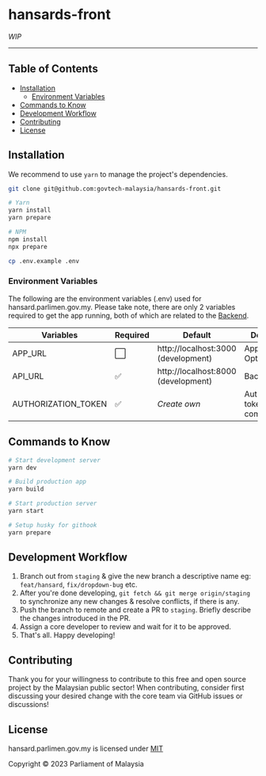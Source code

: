 # hansards-front

_WIP_

---

## Table of Contents

- [Installation](#installation)
  - [Environment Variables](#environment-variables)
- [Commands to Know](#commands-to-know)
- [Development Workflow](#development-workflow)
- [Contributing](#contributing)
- [License](#license)

## Installation

We recommend to use `yarn` to manage the project's dependencies.

```sh
git clone git@github.com:govtech-malaysia/hansards-front.git

# Yarn
yarn install
yarn prepare

# NPM
npm install
npx prepare

cp .env.example .env
```

### Environment Variables

The following are the environment variables (.env) used for hansard.parlimen.gov.my. Please take note, there are only 2 variables required to get the app running, both of which are related to the [Backend](https://github.com/govtech-malaysia/hansards-back).

| Variables           | Required | Default                             | Description                              |
| ------------------- | -------- | ----------------------------------- | ---------------------------------------- |
| APP_URL             | ⬜️       | http://localhost:3000 (development) | App domain. Optional                     |
| API_URL             | ✅       | http://localhost:8000 (development) | Back-end URL                             |
| AUTHORIZATION_TOKEN | ✅       | _Create own_                        | Authorization token for BE communication |

## Commands to Know

```bash
# Start development server
yarn dev

# Build production app
yarn build

# Start production server
yarn start

# Setup husky for githook
yarn prepare
```

## Development Workflow

1. Branch out from `staging` & give the new branch a descriptive name eg: `feat/hansard`, `fix/dropdown-bug` etc.
2. After you're done developing, `git fetch && git merge origin/staging` to synchronize any new changes & resolve conflicts, if there is any.
3. Push the branch to remote and create a PR to `staging`. Briefly describe the changes introduced in the PR.
4. Assign a core developer to review and wait for it to be approved.
5. That's all. Happy developing!

## Contributing

Thank you for your willingness to contribute to this free and open source project by the Malaysian public sector! When contributing, consider first discussing your desired change with the core team via GitHub issues or discussions!

## License

hansard.parlimen.gov.my is licensed under [MIT](./LICENSE.md)

Copyright © 2023 Parliament of Malaysia
